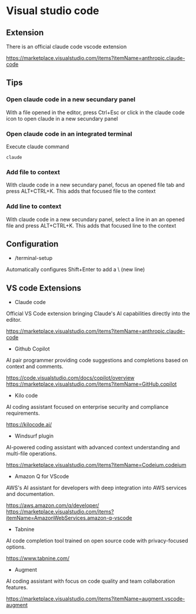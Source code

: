 
# Visual studio code

## Extension

There is an official claude code vscode extension

<https://marketplace.visualstudio.com/items?itemName=anthropic.claude-code>

## Tips

### Open claude code in a new secundary panel

With a file opened in the editor, press Ctrl+Esc or click in the claude code icon to open claude in a new secundary panel

### Open claude code in an integrated terminal

Execute claude command

```shell
claude
```

### Add file to context

With claude code in a new secundary panel, focus an opened file tab and press ALT+CTRL+K. This adds that focused file to the context

### Add line to context

With claude code in a new secundary panel, select a line in an an opened file and press ALT+CTRL+K. This adds that focused line to the context

## Configuration

- /terminal-setup

Automatically configures Shift+Enter to add a \ (new line)

## VS code Extensions

- Claude code

Official VS Code extension bringing Claude's AI capabilities directly into the editor.

<https://marketplace.visualstudio.com/items?itemName=anthropic.claude-code>

- Github Copilot

AI pair programmer providing code suggestions and completions based on context and comments.

<https://code.visualstudio.com/docs/copilot/overview>
<https://marketplace.visualstudio.com/items?itemName=GitHub.copilot>

- Kilo code

AI coding assistant focused on enterprise security and compliance requirements.

<https://kilocode.ai/>

- Windsurf plugin

AI-powered coding assistant with advanced context understanding and multi-file operations.

<https://marketplace.visualstudio.com/items?itemName=Codeium.codeium>

- Amazon Q for VScode

AWS's AI assistant for developers with deep integration into AWS services and documentation.

<https://aws.amazon.com/q/developer/>
<https://marketplace.visualstudio.com/items?itemName=AmazonWebServices.amazon-q-vscode>

- Tabnine

AI code completion tool trained on open source code with privacy-focused options.

<https://www.tabnine.com/>

- Augment

AI coding assistant with focus on code quality and team collaboration features.

<https://marketplace.visualstudio.com/items?itemName=augment.vscode-augment>
